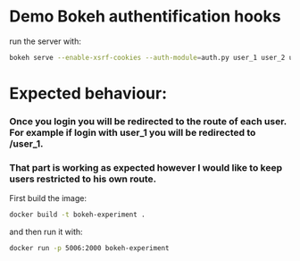 # Demo Bokeh authentification hooks

run the server with:

```bash
bokeh serve --enable-xsrf-cookies --auth-module=auth.py user_1 user_2 user_3
```

# Expected behaviour:

### Once you login you will be redirected to the route of each user. For example if login with user_1 you will be redirected to /user_1. 

### That part is working as expected however I would like to keep users restricted to his own route. 


First build the image:

```bash
docker build -t bokeh-experiment .
```

and then run it with:

```bash
docker run -p 5006:2000 bokeh-experiment
```